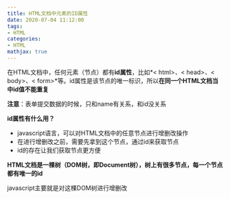 ```yaml
---
title: HTML文档中元素的ID属性
date: 2020-07-04 11:12:00
tags:
- HTML
categories:
- HTML
mathjax: true
---
```




在HTML文档中，任何元素（节点）都有**id属性**，比如*< html>*、*< head>*、*< body>*、*< form>*等。id属性是该节点的唯一标识，所以**在同一个HTML文档当中id值不能重复**

**注意**：表单提交数据的时候，只和name有关系，和id没关系



**id属性有什么用？**

- javascript语言，可以对HTML文档中的任意节点进行增删改操作
- 在进行增删改之前，需要先拿到这个节点，通过id来获取节点
- id的存在让我们获取节点更方便



**HTML文档是一棵树（DOM树，即Document树），树上有很多节点，每一个节点都有唯一的id**

javascript主要就是对这棵DOM树进行增删改